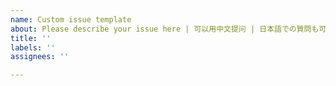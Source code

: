 ```yaml
---
name: Custom issue template
about: Please describe your issue here | 可以用中文提问 | 日本語での質問も可能です
title: ''
labels: ''
assignees: ''

---
```



